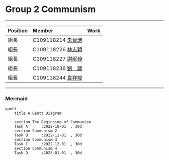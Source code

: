 # Group 2  Communism
***
| Position     | Member             | Work     |
| :----------- | :---------------| :---------- |
| 組長         | C109118214 [朱晉瑭](https://github.com/C109118214) |     |
| 組長         | C109118226 [林志穎](https://github.com/ZYLinked) |     |
| 組長         | C109118227 [謝岷翰](https://github.com/C109118227) |     |
| 組長         | C109118236 [劉　議](https://github.com/C109118236)|     |
| 組長         | C109118244 [袁祥竣](https://github.com/C109118244) |     |
***

### Mermaid
```mermaid
gantt
    title A Gantt Diagram

    section The Beginning of Communism
    Task A      :2022-10-01  , 30d
    section Communism 2
    Task B      :2022-11-01  , 30d
    section Communism 3
    Task C      :2022-12-01  , 30d
    section Communism 4
    Task D      :2023-01-01  , 30d
```
